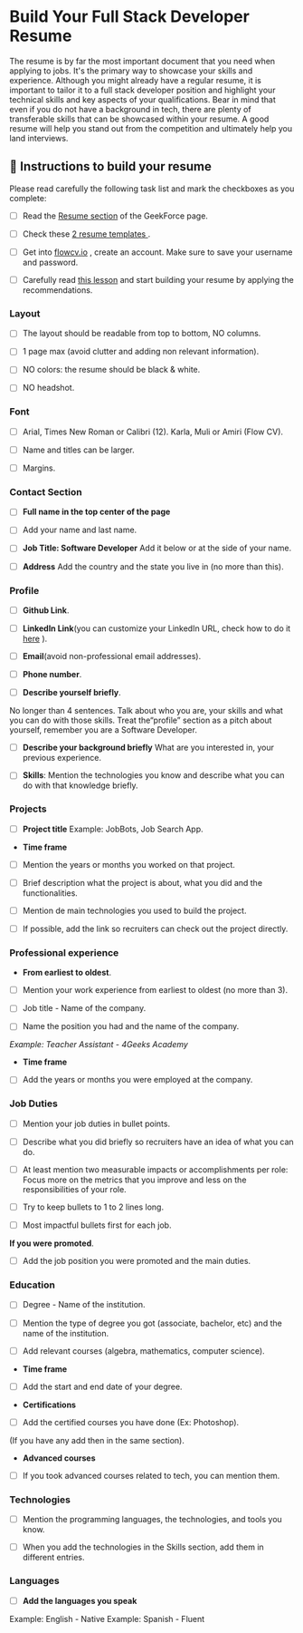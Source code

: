 # Build Your Full Stack Developer Resume 

The resume is by far the most important document that you need when applying to jobs. It's the primary way to showcase your skills and experience. Although you might already have a regular resume, it is important to tailor it to a full stack developer position and highlight your technical skills and key aspects of your qualifications. Bear in mind that even if you do not have a background in tech, there are plenty of transferable skills that can be showcased within your resume. A good resume will help you stand out from the competition and ultimately help you land interviews. 

## 📝 Instructions to build your resume

Please read carefully the following task list and mark the checkboxes as you complete:

- [ ] Read the [Resume section](https://4geeksacademy.notion.site/About-your-resume-af7f45a072154f459be8909b725241b3)  of the GeekForce page.

- [ ] Check these  [2 resume templates ](https://drive.google.com/drive/folders/1YHKHoAqF4o8dk_1Fw5fLgtRvftEiTUun?usp=sharing).

- [ ] Get into  [flowcv.io](https://app.flowcv.com/) , create an account. Make sure to save your username and password.

- [ ] Carefully read [this lesson](https://content.breatheco.de/en/lesson/making-an-amazing-resume) and start building your resume by applying the recommendations.


### Layout

- [ ] The layout should be readable from top to bottom, NO columns.

- [ ] 1 page max (avoid clutter and adding non relevant information).

- [ ] NO colors: the resume should be black & white.

- [ ] NO headshot.

### Font

- [ ] Arial, Times New Roman or Calibri (12). Karla, Muli or Amiri (Flow CV).

- [ ] Name and titles can be larger.

- [ ] Margins.

### Contact Section

- [ ] **Full name in the top center of the page**

- [ ] Add your name and last name.

- [ ] **Job Title: Software Developer** Add it below or at the side of your name.
  
- [ ] **Address** Add the country and the state you live in (no more than this).


### Profile 

- [ ] **Github Link**.

- [ ] **LinkedIn Link**(you can customize your LinkedIn URL, check how to do it  [here](https://www.linkedin.com/help/linkedin/answer/a542685/manage-your-public-profile-url?lang=en) ).

- [ ] **Email**(avoid non-professional email addresses).

- [ ] **Phone number**.

- [ ] **Describe yourself briefly**.

No longer than 4 sentences. Talk about who you are, your skills and what you can do with those skills. Treat the“profile” section as a pitch about yourself, remember you are a Software Developer.

- [ ] **Describe your background briefly** What are you interested in, your previous experience.
	
- [ ] **Skills**: Mention the technologies you know and describe what you can do with that knowledge briefly. 

### Projects

- [ ] **Project title** Example:  JobBots, Job Search App.

* **Time frame**

- [ ] Mention the years or months you worked on that project.

- [ ] Brief description what the project is about,  what you did and the functionalities.

- [ ] Mention de main technologies you used to build the project.

- [ ] If possible, add the link so recruiters can check out the project directly.

### Professional experience

* **From earliest to oldest**.

- [ ] Mention your work experience from earliest to oldest (no more than 3).

- [ ] Job title - Name of the company.

- [ ] Name the position you had and the name of the company.

_Example: Teacher Assistant - 4Geeks Academy_

* **Time frame**

- [ ] Add the years or months you were employed at the company.

### Job Duties

- [ ] Mention your job duties in bullet points.

- [ ] Describe what you did briefly so recruiters have an idea of what you can do.

- [ ] At least mention two measurable impacts or accomplishments per role: Focus more on the metrics that you improve and less on the responsibilities of your role.

- [ ] Try to keep bullets to 1 to 2 lines long.

- [ ] Most impactful bullets first for each job.

 **If you were promoted**.

- [ ] Add the job position you were promoted and the main duties.

### Education 

- [ ] Degree - Name of the institution.

- [ ] Mention the type of degree you got (associate, bachelor, etc) and the name of the institution.

- [ ] Add relevant courses (algebra, mathematics, computer science).

* **Time frame**

- [ ] Add the start and end date of your degree.

* **Certifications**

- [ ] Add the certified courses you have done (Ex: Photoshop).

(If you have any add then in the same section).

* **Advanced courses** 

- [ ] If you took advanced courses related to tech, you can mention them.

### Technologies

- [ ] Mention the programming languages, the technologies, and tools you know.

- [ ] When you add the technologies in the Skills section, add them in different entries. 

### Languages 

- [ ] **Add the languages you speak**

Example: English - Native 
Example: Spanish - Fluent





